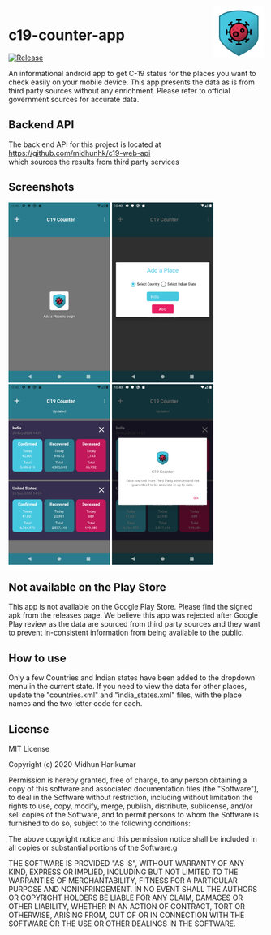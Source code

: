 <img align="right" height="100" src="https://raw.githubusercontent.com/midhunhk/artwork/master/C19Counter/export/app_icon.png" />

# c19-counter-app
[![Release](https://img.shields.io/github/release/midhunhk/c19-counter-app.svg)](https://github.com/midhunhk/c19-counter-app/releases)

An informational android app to get C-19 status for the places you want to check easily on your mobile device.
This app presents the data as is from third party sources without any enrichment.
Please refer to official government sources for accurate data.

## Backend API
The back end API for this project is located at  
https://github.com/midhunhk/c19-web-api  
which sources the results from third party services

## Screenshots
<img alt="Home" src="https://github.com/midhunhk/artwork/blob/master/C19Counter/export/screen-shots/Screenshot_1600612808.png?raw=true" width="200"/> <img alt="Add a Place" src="https://raw.githubusercontent.com/midhunhk/artwork/master/C19Counter/export/screen-shots/Screenshot_1600612815.png" width="200"/> <img alt="Results" src="https://raw.githubusercontent.com/midhunhk/artwork/master/C19Counter/export/screen-shots/Screenshot_1600612834.png" width="200"/> <img alt="About" src="https://raw.githubusercontent.com/midhunhk/artwork/master/C19Counter/export/screen-shots/Screenshot_1600612841.png" width="200"/>

## Not available on the Play Store
This app is not available on the Google Play Store. Please find the signed apk from the releases page.
We believe this app was rejected after Google Play review as the data are sourced from third party sources and they want to prevent
in-consistent information from being available to the public.

## How to use
Only a few Countries and Indian states have been added to the dropdown menu in the current state. If you need to view the data for other places, 
update the "countries.xml" and "india_states.xml" files, with the place names and the two letter code for each.

## License
MIT License

Copyright (c) 2020 Midhun Harikumar

Permission is hereby granted, free of charge, to any person obtaining a copy
of this software and associated documentation files (the "Software"), to deal
in the Software without restriction, including without limitation the rights
to use, copy, modify, merge, publish, distribute, sublicense, and/or sell
copies of the Software, and to permit persons to whom the Software is
furnished to do so, subject to the following conditions:

The above copyright notice and this permission notice shall be included in all
copies or substantial portions of the Software.g

THE SOFTWARE IS PROVIDED "AS IS", WITHOUT WARRANTY OF ANY KIND, EXPRESS OR
IMPLIED, INCLUDING BUT NOT LIMITED TO THE WARRANTIES OF MERCHANTABILITY,
FITNESS FOR A PARTICULAR PURPOSE AND NONINFRINGEMENT. IN NO EVENT SHALL THE
AUTHORS OR COPYRIGHT HOLDERS BE LIABLE FOR ANY CLAIM, DAMAGES OR OTHER
LIABILITY, WHETHER IN AN ACTION OF CONTRACT, TORT OR OTHERWISE, ARISING FROM,
OUT OF OR IN CONNECTION WITH THE SOFTWARE OR THE USE OR OTHER DEALINGS IN THE
SOFTWARE.
